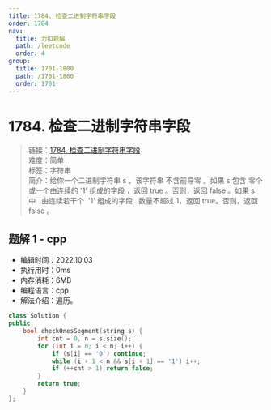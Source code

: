 ```yaml
---
title: 1784. 检查二进制字符串字段
order: 1784
nav:
  title: 力扣题解
  path: /leetcode
  order: 4
group:
  title: 1701-1800
  path: /1701-1800
  order: 1701
---
```


# 1784. 检查二进制字符串字段

> 链接：[1784. 检查二进制字符串字段](https://leetcode.cn/problems/check-if-binary-string-has-at-most-one-segment-of-ones/)  
> 难度：简单  
> 标签：字符串  
> 简介：给你一个二进制字符串 s ，该字符串 不含前导零 。如果 s 包含 零个或一个由连续的 '1' 组成的字段 ，返回 true​​​ 。否则，返回 false 。如果 s  中   由连续若干个  '1' 组成的字段   数量不超过 1，返回 true​​​ 。否则，返回 false 。

## 题解 1 - cpp

- 编辑时间：2022.10.03
- 执行用时：0ms
- 内存消耗：6MB
- 编程语言：cpp
- 解法介绍：遍历。

```cpp
class Solution {
public:
    bool checkOnesSegment(string s) {
        int cnt = 0, n = s.size();
        for (int i = 0; i < n; i++) {
            if (s[i] == '0') continue;
            while (i + 1 < n && s[i + 1] == '1') i++;
            if (++cnt > 1) return false;
        }
        return true;
    }
};
```
